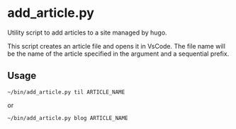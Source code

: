 # add_article.py

Utility script to add articles to a site managed by hugo.

This script creates an article file and opens it in VsCode.
The file name will be the name of the article specified in the argument and a sequential prefix.

## Usage

~~~shell
~/bin/add_article.py til ARTICLE_NAME
~~~

or

~~~shell
~/bin/add_article.py blog ARTICLE_NAME
~~~
